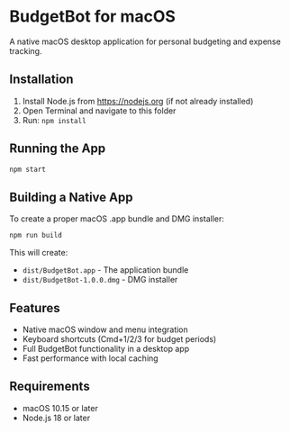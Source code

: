 # BudgetBot for macOS

A native macOS desktop application for personal budgeting and expense tracking.

## Installation

1. Install Node.js from https://nodejs.org (if not already installed)
2. Open Terminal and navigate to this folder
3. Run: `npm install`

## Running the App

```bash
npm start
```

## Building a Native App

To create a proper macOS .app bundle and DMG installer:

```bash
npm run build
```

This will create:
- `dist/BudgetBot.app` - The application bundle
- `dist/BudgetBot-1.0.0.dmg` - DMG installer

## Features

- Native macOS window and menu integration
- Keyboard shortcuts (Cmd+1/2/3 for budget periods)
- Full BudgetBot functionality in a desktop app
- Fast performance with local caching

## Requirements

- macOS 10.15 or later
- Node.js 18 or later
